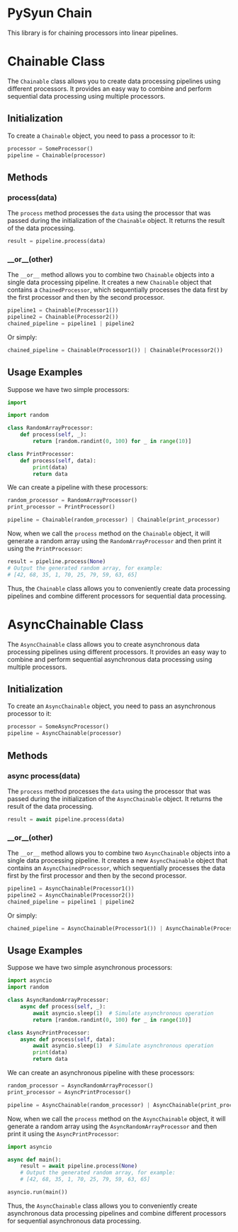 # PySyun Chain
This library is for chaining processors into linear pipelines.

# Chainable Class

The `Chainable` class allows you to create data processing pipelines using different processors. It provides an easy way to combine and perform sequential data processing using multiple processors.

## Initialization

To create a `Chainable` object, you need to pass a processor to it:

```python
processor = SomeProcessor()
pipeline = Chainable(processor)
```

## Methods

### process(data)

The `process` method processes the `data` using the processor that was passed during the initialization of the `Chainable` object. It returns the result of the data processing.

```python
result = pipeline.process(data)
```

### \_\_or\_\_(other)

The `__or__` method allows you to combine two `Chainable` objects into a single data processing pipeline. It creates a new `Chainable` object that contains a `ChainedProcessor`, which sequentially processes the data first by the first processor and then by the second processor.

```python
pipeline1 = Chainable(Processor1())
pipeline2 = Chainable(Processor2())
chained_pipeline = pipeline1 | pipeline2
```

Or simply:
```python
chained_pipeline = Chainable(Processor1()) | Chainable(Processor2())
```

## Usage Examples

Suppose we have two simple processors:

```python
import

import random

class RandomArrayProcessor:
    def process(self, _):
        return [random.randint(0, 100) for _ in range(10)]

class PrintProcessor:
    def process(self, data):
        print(data)
        return data
```

We can create a pipeline with these processors:

```python
random_processor = RandomArrayProcessor()
print_processor = PrintProcessor()

pipeline = Chainable(random_processor) | Chainable(print_processor)
```

Now, when we call the `process` method on the `Chainable` object, it will generate a random array using the `RandomArrayProcessor` and then print it using the `PrintProcessor`:

```python
result = pipeline.process(None)
# Output the generated random array, for example:
# [42, 68, 35, 1, 70, 25, 79, 59, 63, 65]
```

Thus, the `Chainable` class allows you to conveniently create data processing pipelines and combine different processors for sequential data processing.

# AsyncChainable Class

The `AsyncChainable` class allows you to create asynchronous data processing pipelines using different processors. It provides an easy way to combine and perform sequential asynchronous data processing using multiple processors.

## Initialization

To create an `AsyncChainable` object, you need to pass an asynchronous processor to it:

```python
processor = SomeAsyncProcessor()
pipeline = AsyncChainable(processor)
```

## Methods

### async process(data)

The `process` method processes the `data` using the processor that was passed during the initialization of the `AsyncChainable` object. It returns the result of the data processing.

```python
result = await pipeline.process(data)
```

### \_\_or\_\_(other)

The `__or__` method allows you to combine two `AsyncChainable` objects into a single data processing pipeline. It creates a new `AsyncChainable` object that contains an `AsyncChainedProcessor`, which sequentially processes the data first by the first processor and then by the second processor.

```python
pipeline1 = AsyncChainable(Processor1())
pipeline2 = AsyncChainable(Processor2())
chained_pipeline = pipeline1 | pipeline2
```

Or simply:
```python
chained_pipeline = AsyncChainable(Processor1()) | AsyncChainable(Processor2())
```

## Usage Examples

Suppose we have two simple asynchronous processors:

```python
import asyncio
import random

class AsyncRandomArrayProcessor:
    async def process(self, _):
        await asyncio.sleep(1)  # Simulate asynchronous operation
        return [random.randint(0, 100) for _ in range(10)]

class AsyncPrintProcessor:
    async def process(self, data):
        await asyncio.sleep(1)  # Simulate asynchronous operation
        print(data)
        return data
```

We can create an asynchronous pipeline with these processors:

```python
random_processor = AsyncRandomArrayProcessor()
print_processor = AsyncPrintProcessor()

pipeline = AsyncChainable(random_processor) | AsyncChainable(print_processor)
```

Now, when we call the `process` method on the `AsyncChainable` object, it will generate a random array using the `AsyncRandomArrayProcessor` and then print it using the `AsyncPrintProcessor`:

```python
import asyncio

async def main():
    result = await pipeline.process(None)
    # Output the generated random array, for example:
    # [42, 68, 35, 1, 70, 25, 79, 59, 63, 65]

asyncio.run(main())
```

Thus, the `AsyncChainable` class allows you to conveniently create asynchronous data processing pipelines and combine different processors for sequential asynchronous data processing.
